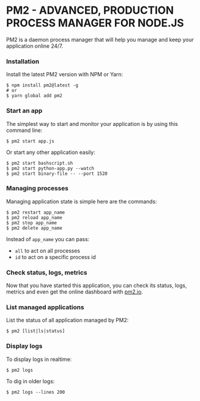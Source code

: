 # PM2 - ADVANCED, PRODUCTION PROCESS MANAGER FOR NODE.JS

PM2 is a daemon process manager that will help you manage and keep your application online 24/7.

### Installation

Install the latest PM2 version with NPM or Yarn:

```
$ npm install pm2@latest -g
# or
$ yarn global add pm2
```

### Start an app

The simplest way to start and monitor your application is by using this command line:

```
$ pm2 start app.js
```

Or start any other application easily:

```
$ pm2 start bashscript.sh
$ pm2 start python-app.py --watch
$ pm2 start binary-file -- --port 1520
```

### Managing processes

Managing application state is simple here are the commands:

```
$ pm2 restart app_name
$ pm2 reload app_name
$ pm2 stop app_name
$ pm2 delete app_name
```

Instead of `app_name` you can pass:

- `all` to act on all processes
- `id` to act on a specific process id

### Check status, logs, metrics

Now that you have started this application, you can check its status, logs, metrics and even get the online dashboard with [pm2.io](https://pm2.io/).

### List managed applications

List the status of all application managed by PM2:

```
$ pm2 [list|ls|status]
```

### Display logs

To display logs in realtime:

```
$ pm2 logs
```

To dig in older logs:

```
$ pm2 logs --lines 200
```
